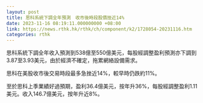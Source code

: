 ```yaml
---
layout: post
title: 思科系統下調全年預測　收市後時段股價挫近14%
date: 2023-11-16 08:19:11.000000000 +08:00
link: https://news.rthk.hk/rthk/ch/component/k2/1728054-20231116.htm
categories: rthk
---
```


思科系統下調全年收入預測到538億至550億美元，每股經調整盈利預測亦下調到3.87至3.93美元，由於經濟不確定，拖累網絡設備需求。

思科在美股收市後交易時段最多急挫近14%，較早時仍跌約11%。

至於思科上季業績好過預期，盈利36.4億美元，按年升36%，每股經調整盈利1.11美元。收入146.7億美元，按年升近8%。
